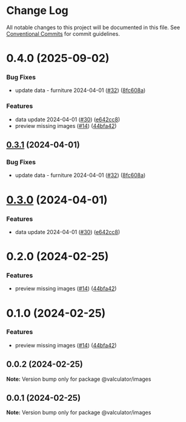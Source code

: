 # Change Log

All notable changes to this project will be documented in this file.
See [Conventional Commits](https://conventionalcommits.org) for commit guidelines.

# 0.4.0 (2025-09-02)


### Bug Fixes

* update data -  furniture 2024-04-01 ([#32](https://github.com/jsonchn/RusTI-84/issues/32)) ([8fc608a](https://github.com/jsonchn/RusTI-84/commit/8fc608addcccd97990c938f18d85814e45821b0b))


### Features

* data update 2024-04-01 ([#30](https://github.com/jsonchn/RusTI-84/issues/30)) ([e642cc8](https://github.com/jsonchn/RusTI-84/commit/e642cc80fbe89304ec8c8f28aaa5e5f1f430c20a))
* preview missing images ([#14](https://github.com/jsonchn/RusTI-84/issues/14)) ([44bfa42](https://github.com/jsonchn/RusTI-84/commit/44bfa4260f10ae4e03e0013bef16709e0832dfa2))





## [0.3.1](https://github.com/charlotte-hues/valculator/compare/@valculator/images@0.3.0...@valculator/images@0.3.1) (2024-04-01)


### Bug Fixes

* update data -  furniture 2024-04-01 ([#32](https://github.com/charlotte-hues/valculator/issues/32)) ([8fc608a](https://github.com/charlotte-hues/valculator/commit/8fc608addcccd97990c938f18d85814e45821b0b))





# [0.3.0](https://github.com/charlotte-hues/valculator/compare/@valculator/images@0.2.0...@valculator/images@0.3.0) (2024-04-01)


### Features

* data update 2024-04-01 ([#30](https://github.com/charlotte-hues/valculator/issues/30)) ([e642cc8](https://github.com/charlotte-hues/valculator/commit/e642cc80fbe89304ec8c8f28aaa5e5f1f430c20a))





# 0.2.0 (2024-02-25)


### Features

* preview missing images ([#14](https://github.com/charlotte-hues/valculator/issues/14)) ([44bfa42](https://github.com/charlotte-hues/valculator/commit/44bfa4260f10ae4e03e0013bef16709e0832dfa2))





# 0.1.0 (2024-02-25)


### Features

* preview missing images ([#14](https://github.com/charlotte-hues/valculator/issues/14)) ([44bfa42](https://github.com/charlotte-hues/valculator/commit/44bfa4260f10ae4e03e0013bef16709e0832dfa2))





## 0.0.2 (2024-02-25)

**Note:** Version bump only for package @valculator/images





## 0.0.1 (2024-02-25)

**Note:** Version bump only for package @valculator/images
